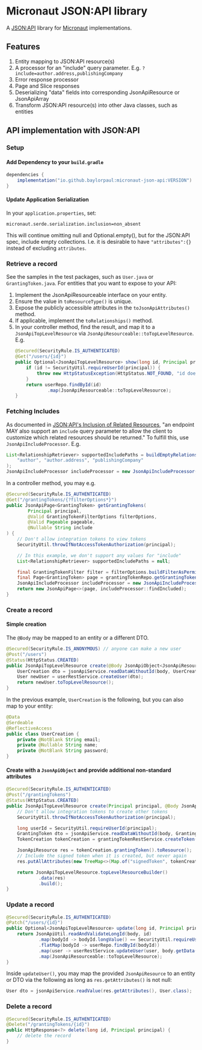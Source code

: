 # Micronaut JSON:API library

A [JSON:API](https://jsonapi.org/) library for [Micronaut](https://micronaut.io/) implementations.

## Features

1. Entity mapping to JSON:API resource(s)
2. A processor for an "include" query parameter. E.g. `?include=author.address,publishingCompany`
3. Error response processor
4. Page and Slice responses
5. Deserializing "data" fields into corresponding JsonApiResource or JsonApiArray
6. Transform JSON:API resource(s) into other Java classes, such as entities

## API implementation with JSON:API

### Setup

#### Add Dependency to your `build.gradle`
```groovy
dependencies {
    implementation("io.github.baylorpaul:micronaut-json-api:VERSION")
}
```

#### Update Application Serialization
In your `application.properties`, set:

	micronaut.serde.serialization.inclusion=non_absent

This will continue omitting null and Optional.empty(), but for the JSON:API spec, include empty collections.
I.e. it is desirable to have `"attributes":{}` instead of excluding `attributes`.

### Retrieve a record

See the samples in the test packages, such as `User.java` or `GrantingToken.java`. For entities that you want to expose to
your API:
1. Implement the JsonApiResourceable interface on your entity.
2. Ensure the value in `toResourceType()` is unique.
3. Expose the publicly accessible attributes in the `toJsonApiAttributes()` method.
4. If applicable, implement the `toRelationships()` method.
5. In your controller method, find the result, and map it to a `JsonApiTopLevelResource` via `JsonApiResourceable::toTopLevelResource`. E.g.
	```java
	@Secured(SecurityRule.IS_AUTHENTICATED)
	@Get("/users/{id}")
	public Optional<JsonApiTopLevelResource> show(long id, Principal principal) {
		if (id != SecurityUtil.requireUserId(principal)) {
			throw new HttpStatusException(HttpStatus.NOT_FOUND, "id does not match the requesting user");
		}
		return userRepo.findById(id)
				.map(JsonApiResourceable::toTopLevelResource);
	}
	```

### Fetching Includes

As documented in [JSON:API's Inclusion of Related Resources](https://jsonapi.org/format/#fetching-includes), "an endpoint MAY also support an `include` query parameter to allow the client to customize which related resources should be returned." 
To fulfill this, use `JsonApiIncludeProcessor`. E.g.
```java
List<RelationshipRetriever> supportedIncludePaths = buildEmptyRelationshipRetrievers(
	"author", "author.address", "publishingCompany"
);
JsonApiIncludeProcessor includeProcessor = new JsonApiIncludeProcessor(includeQueryParameter, supportedIncludePaths);
```
In a controller method, you may e.g.
```java
@Secured(SecurityRule.IS_AUTHENTICATED)
@Get("/grantingTokens/{?filterOptions*}")
public JsonApiPage<GrantingToken> getGrantingTokens(
		Principal principal,
		@Valid GrantingTokenFilterOptions filterOptions,
		@Valid Pageable pageable,
		@Nullable String include
) {
	// Don't allow integration tokens to view tokens
	SecurityUtil.throwIfNotAccessTokenAuthorization(principal);

	// In this example, we don't support any values for "include"
	List<RelationshipRetriever> supportedIncludePaths = null;

	final GrantingTokenFilter filter = filterOptions.buildFilterAsPermitted(principal);
	final Page<GrantingToken> page = grantingTokenRepo.getGrantingTokens(filter, pageable);
	JsonApiIncludeProcessor includeProcessor = new JsonApiIncludeProcessor(include, supportedIncludePaths);
	return new JsonApiPage<>(page, includeProcessor::findIncluded);
}
```

### Create a record

#### Simple creation

The `@Body` may be mapped to an entity or a different DTO.
```java
@Secured(SecurityRule.IS_ANONYMOUS) // anyone can make a new user
@Post("/users")
@Status(HttpStatus.CREATED)
public JsonApiTopLevelResource create(@Body JsonApiObject<JsonApiResource> body) {
	UserCreation dto = jsonApiService.readDataWithoutId(body, UserCreation.class);
	User newUser = userRestService.createUser(dto);
	return newUser.toTopLevelResource();
}
```
In the previous example, `UserCreation` is the following, but you can also map to your entity:
```java
@Data
@Serdeable
@ReflectiveAccess
public class UserCreation {
	private @NotBlank String email;
	private @Nullable String name;
	private @NotBlank String password;
}
```

#### Create with a `JsonApiObject` and provide additional non-standard attributes

```java
@Secured(SecurityRule.IS_AUTHENTICATED)
@Post("/grantingTokens")
@Status(HttpStatus.CREATED)
public JsonApiTopLevelResource create(Principal principal, @Body JsonApiObject<JsonApiResource> body) {
	// Don't allow integration tokens to create other tokens
	SecurityUtil.throwIfNotAccessTokenAuthorization(principal);

	long userId = SecurityUtil.requireUserId(principal);
	GrantingToken dto = jsonApiService.readDataWithoutId(body, GrantingToken.class);
	TokenCreation tokenCreation = grantingTokenRestService.createToken(userId, dto);

	JsonApiResource res = tokenCreation.grantingToken().toResource();
	// Include the signed token when it is created, but never again
	res.putAllAttributes(new TreeMap<>(Map.of("signedToken", tokenCreation.signedToken())));

	return JsonApiTopLevelResource.topLevelResourceBuilder()
			.data(res)
			.build();
}
```

### Update a record

```java
@Secured(SecurityRule.IS_AUTHENTICATED)
@Patch("/users/{id}")
public Optional<JsonApiTopLevelResource> update(long id, Principal principal, @Body JsonApiObject<JsonApiResource> body) {
	return JsonApiUtil.readAndValidateLongId(body, id)
			.map(bodyId -> bodyId.longValue() == SecurityUtil.requireUserId(principal) ? bodyId : null)
			.flatMap(bodyId -> userRepo.findById(bodyId))
			.map(user -> userRestService.updateUser(user, body.getData()))
			.map(JsonApiResourceable::toTopLevelResource);
}
```
Inside `updateUser()`, you may map the provided `JsonApiResource` to an entity or DTO via the following as long as `res.getAttributes()` is not null:
```java
User dto = jsonApiService.readValue(res.getAttributes(), User.class);
```

### Delete a record

```java
@Secured(SecurityRule.IS_AUTHENTICATED)
@Delete("/grantingTokens/{id}")
public HttpResponse<?> delete(long id, Principal principal) {
	// delete the record
}
```
